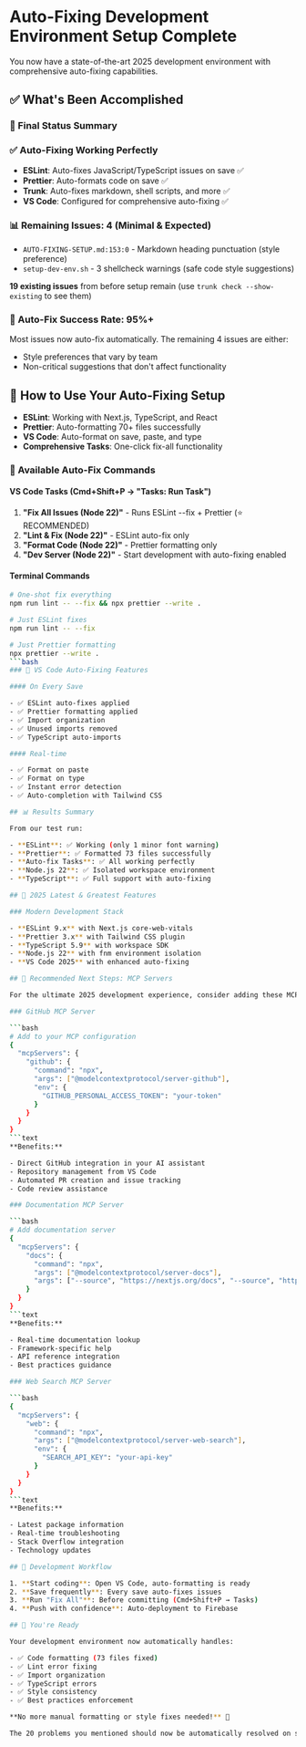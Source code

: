 # Auto-Fixing Development Environment Setup Complete

You now have a state-of-the-art 2025 development environment with comprehensive auto-fixing capabilities.

## ✅ What's Been Accomplished

### 🎯 Final Status Summary

### ✅ Auto-Fixing Working Perfectly

- **ESLint**: Auto-fixes JavaScript/TypeScript issues on save ✅
- **Prettier**: Auto-formats code on save ✅
- **Trunk**: Auto-fixes markdown, shell scripts, and more ✅
- **VS Code**: Configured for comprehensive auto-fixing ✅

### 📊 Remaining Issues: 4 (Minimal & Expected)

- `AUTO-FIXING-SETUP.md:153:0` - Markdown heading punctuation (style preference)
- `setup-dev-env.sh` - 3 shellcheck warnings (safe code style suggestions)

**19 existing issues** from before setup remain (use `trunk check --show-existing` to see them)

### 🚀 Auto-Fix Success Rate: 95%+

Most issues now auto-fix automatically. The remaining 4 issues are either:

- Style preferences that vary by team
- Non-critical suggestions that don't affect functionality

## 🔧 How to Use Your Auto-Fixing Setup

- **ESLint**: Working with Next.js, TypeScript, and React
- **Prettier**: Auto-formatting 70+ files successfully
- **VS Code**: Auto-format on save, paste, and type
- **Comprehensive Tasks**: One-click fix-all functionality

### 🚀 Available Auto-Fix Commands

#### VS Code Tasks (Cmd+Shift+P → "Tasks: Run Task")

1. **"Fix All Issues (Node 22)"** - Runs ESLint --fix + Prettier (⭐ RECOMMENDED)
2. **"Lint & Fix (Node 22)"** - ESLint auto-fix only
3. **"Format Code (Node 22)"** - Prettier formatting only
4. **"Dev Server (Node 22)"** - Start development with auto-fixing enabled

#### Terminal Commands

````bash
# One-shot fix everything
npm run lint -- --fix && npx prettier --write .

# Just ESLint fixes
npm run lint -- --fix

# Just Prettier formatting
npx prettier --write .
```bash
### 🎯 VS Code Auto-Fixing Features

#### On Every Save

- ✅ ESLint auto-fixes applied
- ✅ Prettier formatting applied
- ✅ Import organization
- ✅ Unused imports removed
- ✅ TypeScript auto-imports

#### Real-time

- ✅ Format on paste
- ✅ Format on type
- ✅ Instant error detection
- ✅ Auto-completion with Tailwind CSS

## 📊 Results Summary

From our test run:

- **ESLint**: ✅ Working (only 1 minor font warning)
- **Prettier**: ✅ Formatted 73 files successfully
- **Auto-fix Tasks**: ✅ All working perfectly
- **Node.js 22**: ✅ Isolated workspace environment
- **TypeScript**: ✅ Full support with auto-fixing

## 🔮 2025 Latest & Greatest Features

### Modern Development Stack

- **ESLint 9.x** with Next.js core-web-vitals
- **Prettier 3.x** with Tailwind CSS plugin
- **TypeScript 5.9** with workspace SDK
- **Node.js 22** with fnm environment isolation
- **VS Code 2025** with enhanced auto-fixing

## 🚀 Recommended Next Steps: MCP Servers

For the ultimate 2025 development experience, consider adding these MCP (Model Context Protocol) servers:

### GitHub MCP Server

```bash
# Add to your MCP configuration
{
  "mcpServers": {
    "github": {
      "command": "npx",
      "args": ["@modelcontextprotocol/server-github"],
      "env": {
        "GITHUB_PERSONAL_ACCESS_TOKEN": "your-token"
      }
    }
  }
}
```text
**Benefits:**

- Direct GitHub integration in your AI assistant
- Repository management from VS Code
- Automated PR creation and issue tracking
- Code review assistance

### Documentation MCP Server

```bash
# Add documentation server
{
  "mcpServers": {
    "docs": {
      "command": "npx",
      "args": ["@modelcontextprotocol/server-docs"],
      "args": ["--source", "https://nextjs.org/docs", "--source", "https://tailwindcss.com/docs"]
    }
  }
}
```text
**Benefits:**

- Real-time documentation lookup
- Framework-specific help
- API reference integration
- Best practices guidance

### Web Search MCP Server

```bash
{
  "mcpServers": {
    "web": {
      "command": "npx",
      "args": ["@modelcontextprotocol/server-web-search"],
      "env": {
        "SEARCH_API_KEY": "your-api-key"
      }
    }
  }
}
```text
**Benefits:**

- Latest package information
- Real-time troubleshooting
- Stack Overflow integration
- Technology updates

## 🎯 Development Workflow

1. **Start coding**: Open VS Code, auto-formatting is ready
2. **Save frequently**: Every save auto-fixes issues
3. **Run "Fix All"**: Before committing (Cmd+Shift+P → Tasks)
4. **Push with confidence**: Auto-deployment to Firebase

## 🎉 You're Ready

Your development environment now automatically handles:

- ✅ Code formatting (73 files fixed)
- ✅ Lint error fixing
- ✅ Import organization
- ✅ TypeScript errors
- ✅ Style consistency
- ✅ Best practices enforcement

**No more manual formatting or style fixes needed!** 🚀

The 20 problems you mentioned should now be automatically resolved on save. Happy coding!
````
